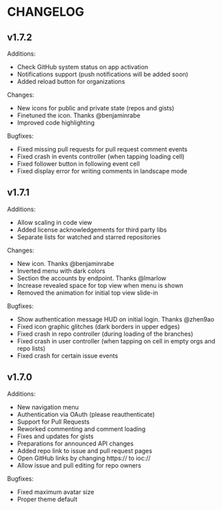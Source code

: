 # CHANGELOG

## v1.7.2

Additions:

* Check GitHub system status on app activation
* Notifications support (push notifications will be added soon)
* Added reload button for organizations

Changes:

* New icons for public and private state (repos and gists)
* Finetuned the icon. Thanks @benjaminrabe
* Improved code highlighting

Bugfixes:

* Fixed missing pull requests for pull request comment events
* Fixed crash in events controller (when tapping loading cell)
* Fixed follower button in following event cell
* Fixed display error for writing comments in landscape mode

## v1.7.1

Additions:

* Allow scaling in code view
* Added license acknowledgements for third party libs
* Separate lists for watched and starred repositories

Changes:

* New icon. Thanks @benjaminrabe
* Inverted menu with dark colors
* Section the accounts by endpoint. Thanks @lmarlow
* Increase revealed space for top view when menu is shown
* Removed the animation for initial top view slide-in

Bugfixes:

* Show authentication message HUD on initial login. Thanks @zhen9ao
* Fixed icon graphic glitches (dark borders in upper edges)
* Fixed crash in repo controller (during loading of the branches)
* Fixed crash in user controller (when tapping on cell in empty orgs and repo lists)
* Fixed crash for certain issue events

## v1.7.0

Additions:

* New navigation menu
* Authentication via OAuth (please reauthenticate)
* Support for Pull Requests
* Reworked commenting and comment loading
* Fixes and updates for gists
* Preparations for announced API changes
* Added repo link to issue and pull request pages
* Open GitHub links by changing https:// to ioc://
* Allow issue and pull editing for repo owners

Bugfixes:

* Fixed maximum avatar size
* Proper theme default
